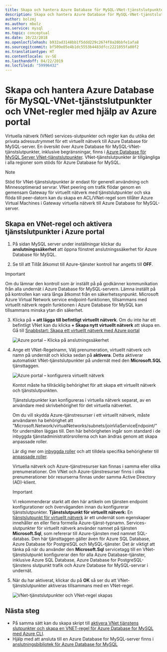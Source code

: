 ```yaml
---
title: Skapa och hantera Azure Database för MySQL-VNet-tjänstslutpunkter och regler med hjälp av Azure portal | Microsoft Docs
description: Skapa och hantera Azure Database för MySQL-VNet-tjänstslutpunkter och regler med hjälp av Azure portal
author: bolzmj
ms.author: mbolz
ms.service: mysql
ms.topic: conceptual
ms.date: 10/22/2018
ms.openlocfilehash: b932ad3148bb1f5ddd229c2674f8a20bbfe1afa8
ms.sourcegitcommit: bf509e05e4b1dc5553b4483dfcc2221055fa80f2
ms.translationtype: HT
ms.contentlocale: sv-SE
ms.lasthandoff: 04/22/2019
ms.locfileid: "59996432"
---
```

# <a name="create-and-manage-azure-database-for-mysql-vnet-service-endpoints-and-vnet-rules-by-using-the-azure-portal"></a>Skapa och hantera Azure Database för MySQL-VNet-tjänstslutpunkter och VNet-regler med hjälp av Azure portal
Virtuella nätverk (VNet) services-slutpunkter och regler kan du utöka det privata adressutrymmet för ett virtuellt nätverk till Azure Database för MySQL-server. En översikt över Azure Database för MySQL-VNet-tjänstslutpunkter, inklusive begränsningar, finns i [Azure Database för MySQL Server VNet-tjänstslutpunkter](concepts-data-access-and-security-vnet.md). VNet-tjänstslutpunkter är tillgängliga i alla regioner som stöds för Azure Database for MySQL.

> [!NOTE]
> Stöd för VNet-tjänstslutpunkter är endast för generell användning och Minnesoptimerad servrar.
> VNet peering om trafik flödar genom en gemensam Gateway för virtuellt nätverk med tjänstslutpunkter och ska flöda till peer-datorn kan du skapa en ACL/VNet-regel som tillåter Azure Virtual Machines i Gateway virtuella nätverk till Azure Database for MySQL-server.

## <a name="create-a-vnet-rule-and-enable-service-endpoints-in-the-azure-portal"></a>Skapa en VNet-regel och aktivera tjänstslutpunkter i Azure portal

1. På sidan MySQL server under inställningar klickar du **anslutningssäkerhet** att öppna fönstret anslutningssäkerhet för Azure Database för MySQL. 

2. Se till att Tillåt åtkomst till Azure-tjänster kontroll har angetts till **OFF**.

> [!Important]
> Om du lämnar den kontroll som är inställt på på godkänner kommunikation från alla undernät i Azure Database för MySQL-servern. Lämna inställt på på kontrollen kan vara långa åtkomst från en säkerhetssynpunkt. Microsoft Azure Virtual Network service endpoint-funktionen, tillsammans med virtuellt nätverk regeln funktionen i Azure Database för MySQL kan tillsammans minska ytan din säkerhet.

3. Klicka på **+ att lägga till befintligt virtuellt nätverk**. Om du inte har ett befintligt VNet kan du klicka **+ Skapa nytt virtuellt nätverk** att skapa en. Gå till [Snabbstart: Skapa ett virtuellt nätverk med Azure portal](../virtual-network/quick-create-portal.md)

   ![Azure portal – Klicka på anslutningssäkerhet](./media/howto-manage-vnet-using-portal/1-connection-security.png)

4. Ange ett VNet-Regelnamn, Välj prenumeration, virtuellt nätverk och namn på undernät och klicka sedan på **aktivera**. Detta aktiverar automatiskt VNet-tjänstslutpunkter på undernät med den **Microsoft.SQL** tjänsttaggen.

   ![Azure portal – konfigurera virtuellt nätverk](./media/howto-manage-vnet-using-portal/2-configure-vnet.png)

   Kontot måste ha tillräcklig behörighet för att skapa ett virtuellt nätverk och tjänstslutpunkten.

   Tjänstslutpunkter kan konfigureras i virtuella nätverk separat, av en användare med skrivbehörighet för det virtuella nätverket.
    
   Om du vill skydda Azure-tjänstresurser i ett virtuellt nätverk, måste användaren ha behörighet att ”Microsoft.Network/virtualNetworks/subnets/joinViaServiceEndpoint/” för undernäten läggas till. Den här behörigheten ingår som standard i de inbyggda tjänstadministratörsrollerna och kan ändras genom att skapa anpassade roller.
    
   Lär dig mer om [inbyggda roller](https://docs.microsoft.com/azure/active-directory/role-based-access-built-in-roles) och att tilldela specifika behörigheter till [anpassade roller](https://docs.microsoft.com/azure/active-directory/role-based-access-control-custom-roles).
    
   Virtuella nätverk och Azure-tjänstresurser kan finnas i samma eller olika prenumerationer. Om VNet och Azure-tjänstresurser finns i olika prenumerationer bör resurserna finnas under samma Active Directory (AD)-klient.

   > [!IMPORTANT]
   > Vi rekommenderar starkt att den här artikeln om tjänsten endpoint konfigurationer och överväganden innan du konfigurerar tjänstslutpunkter. **Tjänstslutpunkt för virtuellt nätverk:** En [tjänstslutpunkt för virtuellt nätverk](../virtual-network/virtual-network-service-endpoints-overview.md) är ett undernät som egenskaper innehåller en eller flera formella Azure-tjänst-typnamn. Services-slutpunkter för virtuellt nätverk använder namnet på tjänsten **Microsoft.Sql**, som refererar till Azure-tjänsten med namnet SQL-databas. Den här tjänsttaggen gäller även för Azure SQL Database, Azure Database för PostgreSQL och MySQL-tjänster. Det är viktigt att tänka på när du använder den **Microsoft.Sql** servicetagg till en VNet-tjänstslutpunkt konfigurerar den för alla Azure Database-tjänster, inklusive Azure SQL Database, Azure Database for PostgreSQL-tjänstens slutpunkt trafik och Azure Database for MySQL-servrar i undernät. 
   > 

5. När du har aktiverat, klickar du på **OK** så ser du att VNet-tjänstslutpunkter aktiveras tillsammans med en VNet-regel.

   ![VNet-tjänstslutpunkter och VNet-regel skapas](./media/howto-manage-vnet-using-portal/3-vnet-service-endpoints-enabled-vnet-rule-created.png)

## <a name="next-steps"></a>Nästa steg
- På samma sätt kan du skapa skript till [aktivera VNet tjänstens slutpunkter och skapa en VNET-regel för Azure Database for MySQL med Azure CLI](howto-manage-vnet-using-cli.md).
- Hjälp med att ansluta till en Azure Database for MySQL-server finns i [anslutningsbibliotek för Azure Database for MySQL](./concepts-connection-libraries.md)

